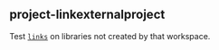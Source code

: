 ## project-linkexternalproject

Test [`links`](https://premake.github.io/docs/links) on libraries not created by that workspace.
